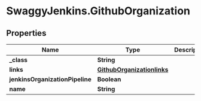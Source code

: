 # SwaggyJenkins.GithubOrganization

## Properties
Name | Type | Description | Notes
------------ | ------------- | ------------- | -------------
**_class** | **String** |  | [optional] 
**links** | [**GithubOrganizationlinks**](GithubOrganizationlinks.md) |  | [optional] 
**jenkinsOrganizationPipeline** | **Boolean** |  | [optional] 
**name** | **String** |  | [optional] 


